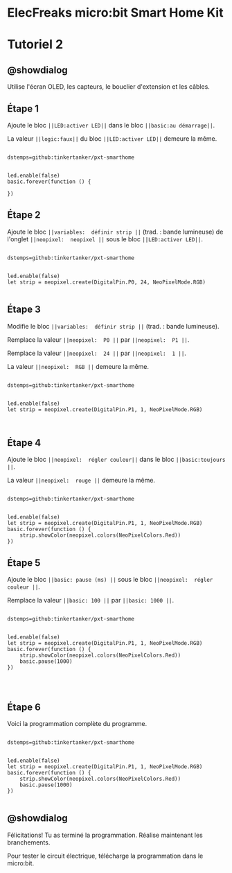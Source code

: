 # ElecFreaks micro:bit Smart Home Kit

# Tutoriel 2

## @showdialog

Utilise l'écran OLED, les capteurs, le bouclier d'extension et les câbles.

## Étape 1

Ajoute le bloc ``||LED:activer LED||`` dans le bloc ``||basic:au démarrage||``.

La valeur ``||logic:faux||`` du bloc ``||LED:activer LED||`` demeure la même.

```package

dstemps=github:tinkertanker/pxt-smarthome

```

```blocks

led.enable(false)
basic.forever(function () {
	
})

```

## Étape 2

Ajoute le bloc ``||variables:  définir strip ||`` (trad. : bande lumineuse) de l'onglet ``||neopixel:  neopixel ||`` sous le bloc ``||LED:activer LED||``.

```package

dstemps=github:tinkertanker/pxt-smarthome

```

```blocks

led.enable(false)
let strip = neopixel.create(DigitalPin.P0, 24, NeoPixelMode.RGB)


```

## Étape 3

Modifie le bloc ``||variables:  définir strip ||`` (trad. : bande lumineuse).

Remplace la valeur ``||neopixel:  P0 ||`` par ``||neopixel:  P1 ||``.

Remplace la valeur ``||neopixel:  24 ||`` par  ``||neopixel:  1 ||``.

La valeur ``||neopixel:  RGB ||`` demeure la même.

```package

dstemps=github:tinkertanker/pxt-smarthome

```

```blocks

led.enable(false)
let strip = neopixel.create(DigitalPin.P1, 1, NeoPixelMode.RGB)



```

## Étape 4

Ajoute le bloc ``||neopixel:  régler couleur||`` dans le bloc ``||basic:toujours ||``.

La valeur ``||neopixel:  rouge ||`` demeure la même.

```package

dstemps=github:tinkertanker/pxt-smarthome

```

```blocks

led.enable(false)
let strip = neopixel.create(DigitalPin.P1, 1, NeoPixelMode.RGB)
basic.forever(function () {
    strip.showColor(neopixel.colors(NeoPixelColors.Red))
})

```

## Étape 5

Ajoute le bloc ``||basic: pause (ms) ||`` sous le bloc ``||neopixel:  régler couleur ||``.

Remplace la valeur ``||basic: 100 ||`` par ``||basic: 1000 ||``.

```package

dstemps=github:tinkertanker/pxt-smarthome

```

```blocks

led.enable(false)
let strip = neopixel.create(DigitalPin.P1, 1, NeoPixelMode.RGB)
basic.forever(function () {
    strip.showColor(neopixel.colors(NeoPixelColors.Red))
    basic.pause(1000)
})




```

## Étape 6

Voici la programmation complète du programme.

```package

dstemps=github:tinkertanker/pxt-smarthome

```

```blocks

led.enable(false)
let strip = neopixel.create(DigitalPin.P1, 1, NeoPixelMode.RGB)
basic.forever(function () {
    strip.showColor(neopixel.colors(NeoPixelColors.Red))
    basic.pause(1000)
})


```

## @showdialog 

Félicitations! Tu as terminé la programmation. Réalise maintenant les branchements.

Pour tester le circuit électrique, télécharge la programmation dans le micro:bit.